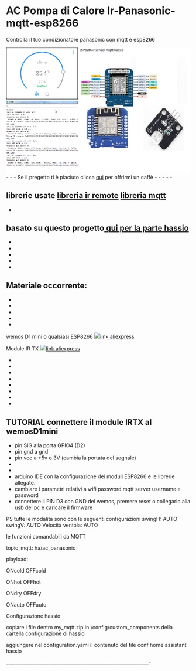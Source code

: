 # AC Pompa di Calore Ir-Panasonic-mqtt-esp8266
Controlla il tuo condizionatore panasonic con  mqtt e esp8266


<img src="https://github.com/riddik14/Ir-Panasonic-mqtt-esp8266/blob/master/Immagine.png">
-
-
-
Se il pregetto ti è piaciuto clicca <a href="https://www.paypal.me/DomenicoCeccarelli">qui</a> per offrirmi un caffè
-
-
-
-
-


librerie usate
<a href="https://github.com/markszabo/IRremoteESP8266">libreria ir remote</a>
<a href="https://github.com/knolleary/pubsubclient">libreria mqtt</a>
-
-
basato su questo progetto<a href="https://community.home-assistant.io/t/enhanced-version-of-mqtt-hvac-climate-platform-with-proper-history-chart/75304"> qui per la parte hassio</a>
-
-
-
-
-
-
Materiale occorrente:
-
-
-
-
-
-

wemos D1 mini o qualsiasi ESP8266
<img src="https://images-na.ssl-images-amazon.com/images/I/71Q2T%2B9myRL._SL1000_.jpg"><a href="https://www.aliexpress.com/item/32845061455.html?spm=2114.search0204.3.68.67ab4f8dzGfmZz&ws_ab_test=searchweb0_0%2Csearchweb201602_3_10065_10068_319_317_10696_10084_453_10083_454_10618_10304_10307_10820_10821_537_10302_536_10843_10059_10884_10887_321_322_10103%2Csearchweb201603_60%2CppcSwitch_0&algo_expid=1f10874f-5b2e-4e0b-967b-45e419be5670-9&algo_pvid=1f10874f-5b2e-4e0b-967b-45e419be5670&transAbTest=ae803_4">link aliexpress</a>

Module IR TX
<img src="https://ae01.alicdn.com/kf/HTB1mXCbKXXXXXc7XVXXq6xXFXXXQ/Infrared-Emitter-IR-Transmitter-38KHz-940nm-IR-Emitter-Module-for-Arduino.jpg_640x640.jpg"><a href="https://www.aliexpress.com/item/1922513322.html">link aliexpress</a>     

-
-
-
-
-
-
-
-








TUTORIAL
connettere il module IRTX al wemosD1mini
-
- pin SIG alla porta GPIO4 (D2)
- pin gnd a gnd
- pin vcc a +5v o 3V (cambia la portata del segnale)
-
-
- arduino IDE con la configurazione dei moduli ESP8266 e le librerie allegate.
- cambiare i parametri relativi a wifi password mqtt server username e password
- connettere il PIN D3 con GND del wemos, premere reset o collegarlo alla usb del pc e caricare il firmware

PS tutte le modalità sono con le seguenti configurazioni
swingH: AUTO
swingV: AUTO
Velocità ventola: AUTO

le funzioni comandabili da MQTT

topic_mqtt: ha/ac_panasonic

playload:

ONcold
OFFcold

ONhot
OFFhot

ONdry
OFFdry

ONauto
OFFauto

Configurazione hassio

copiare i file dentro my_mqtt.zip in \config\custom_components della cartella configurazione di hassio

aggiungere nel configuration.yaml il contenuto del file conf home assistant hassio





_____________________________________________________________-

